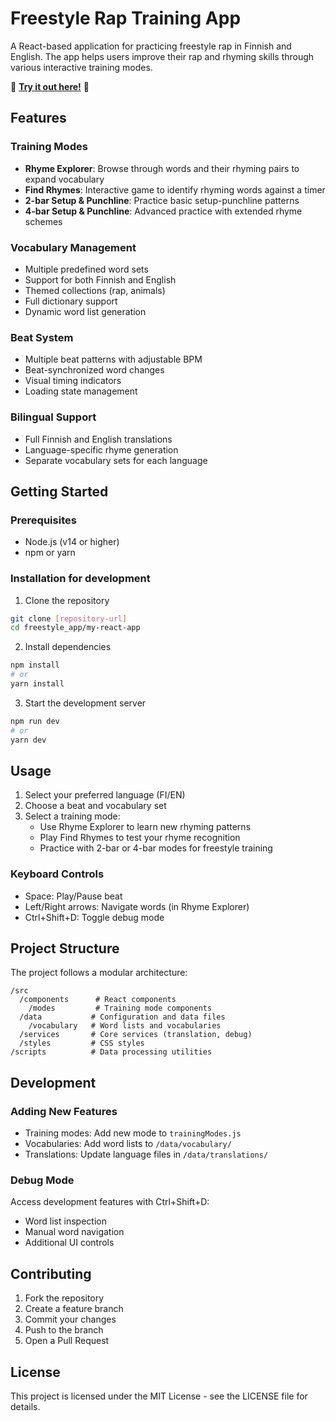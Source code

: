 # Freestyle Rap Training App

A React-based application for practicing freestyle rap in Finnish and English. The app helps users improve their rap and rhyming skills through various interactive training modes.

🎤 **[Try it out here!](https://juusokaari.github.io/freestyle-rap-app/)** 🎵

## Features

### Training Modes
- **Rhyme Explorer**: Browse through words and their rhyming pairs to expand vocabulary
- **Find Rhymes**: Interactive game to identify rhyming words against a timer
- **2-bar Setup & Punchline**: Practice basic setup-punchline patterns
- **4-bar Setup & Punchline**: Advanced practice with extended rhyme schemes

### Vocabulary Management
- Multiple predefined word sets
- Support for both Finnish and English
- Themed collections (rap, animals)
- Full dictionary support
- Dynamic word list generation

### Beat System
- Multiple beat patterns with adjustable BPM
- Beat-synchronized word changes
- Visual timing indicators
- Loading state management

### Bilingual Support
- Full Finnish and English translations
- Language-specific rhyme generation
- Separate vocabulary sets for each language

## Getting Started

### Prerequisites
- Node.js (v14 or higher)
- npm or yarn

### Installation for development
1. Clone the repository
```bash
git clone [repository-url]
cd freestyle_app/my-react-app
```

2. Install dependencies
```bash
npm install
# or
yarn install
```

3. Start the development server
```bash
npm run dev
# or
yarn dev
```

## Usage

1. Select your preferred language (FI/EN)
2. Choose a beat and vocabulary set
3. Select a training mode:
   - Use Rhyme Explorer to learn new rhyming patterns
   - Play Find Rhymes to test your rhyme recognition
   - Practice with 2-bar or 4-bar modes for freestyle training

### Keyboard Controls
- Space: Play/Pause beat
- Left/Right arrows: Navigate words (in Rhyme Explorer)
- Ctrl+Shift+D: Toggle debug mode

## Project Structure

The project follows a modular architecture:
```
/src
  /components      # React components
    /modes         # Training mode components
  /data           # Configuration and data files
    /vocabulary   # Word lists and vocabularies
  /services       # Core services (translation, debug)
  /styles         # CSS styles
/scripts          # Data processing utilities
```

## Development

### Adding New Features
- Training modes: Add new mode to `trainingModes.js`
- Vocabularies: Add word lists to `/data/vocabulary/`
- Translations: Update language files in `/data/translations/`

### Debug Mode
Access development features with Ctrl+Shift+D:
- Word list inspection
- Manual word navigation
- Additional UI controls

## Contributing

1. Fork the repository
2. Create a feature branch
3. Commit your changes
4. Push to the branch
5. Open a Pull Request

## License

This project is licensed under the MIT License - see the LICENSE file for details.